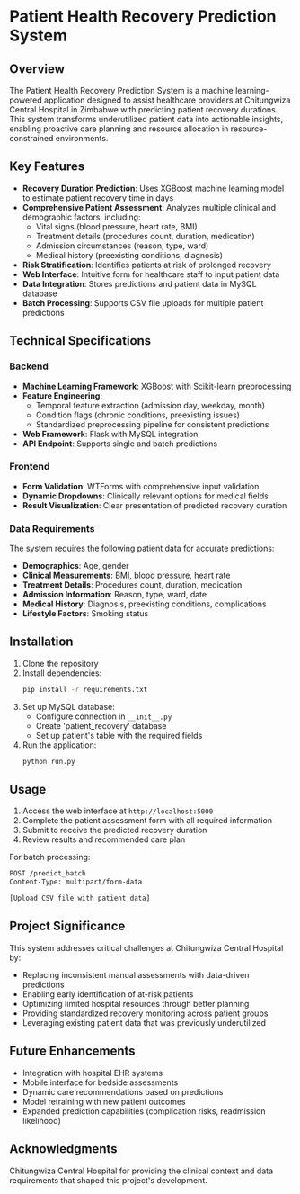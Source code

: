 # Patient Health Recovery Prediction System

## Overview
The Patient Health Recovery Prediction System is a machine learning-powered application designed to assist healthcare providers at Chitungwiza Central Hospital in Zimbabwe with predicting patient recovery durations. This system transforms underutilized patient data into actionable insights, enabling proactive care planning and resource allocation in resource-constrained environments.

## Key Features
- **Recovery Duration Prediction**: Uses XGBoost machine learning model to estimate patient recovery time in days
- **Comprehensive Patient Assessment**: Analyzes multiple clinical and demographic factors, including:
  - Vital signs (blood pressure, heart rate, BMI)
  - Treatment details (procedures count, duration, medication)
  - Admission circumstances (reason, type, ward)
  - Medical history (preexisting conditions, diagnosis)
- **Risk Stratification**: Identifies patients at risk of prolonged recovery
- **Web Interface**: Intuitive form for healthcare staff to input patient data
- **Data Integration**: Stores predictions and patient data in MySQL database
- **Batch Processing**: Supports CSV file uploads for multiple patient predictions

## Technical Specifications
### Backend
- **Machine Learning Framework**: XGBoost with Scikit-learn preprocessing
- **Feature Engineering**:
  - Temporal feature extraction (admission day, weekday, month)
  - Condition flags (chronic conditions, preexisting issues)
  - Standardized preprocessing pipeline for consistent predictions
- **Web Framework**: Flask with MySQL integration
- **API Endpoint**: Supports single and batch predictions

### Frontend
- **Form Validation**: WTForms with comprehensive input validation
- **Dynamic Dropdowns**: Clinically relevant options for medical fields
- **Result Visualization**: Clear presentation of predicted recovery duration

### Data Requirements
The system requires the following patient data for accurate predictions:
- **Demographics**: Age, gender
- **Clinical Measurements**: BMI, blood pressure, heart rate
- **Treatment Details**: Procedures count, duration, medication
- **Admission Information**: Reason, type, ward, date
- **Medical History**: Diagnosis, preexisting conditions, complications
- **Lifestyle Factors**: Smoking status

## Installation
1. Clone the repository
2. Install dependencies:
   ```bash
   pip install -r requirements.txt
   ```
3. Set up MySQL database:
   - Configure connection in `__init__.py`
   - Create 'patient_recovery' database
   - Set up patient's table with the required fields
4. Run the application:
   ```bash
   python run.py
   ```

## Usage
1. Access the web interface at `http://localhost:5000`
2. Complete the patient assessment form with all required information
3. Submit to receive the predicted recovery duration
4. Review results and recommended care plan

For batch processing:
```bash
POST /predict_batch
Content-Type: multipart/form-data

[Upload CSV file with patient data]
```

## Project Significance
This system addresses critical challenges at Chitungwiza Central Hospital by:
- Replacing inconsistent manual assessments with data-driven predictions
- Enabling early identification of at-risk patients
- Optimizing limited hospital resources through better planning
- Providing standardized recovery monitoring across patient groups
- Leveraging existing patient data that was previously underutilized

## Future Enhancements
- Integration with hospital EHR systems
- Mobile interface for bedside assessments
- Dynamic care recommendations based on predictions
- Model retraining with new patient outcomes
- Expanded prediction capabilities (complication risks, readmission likelihood)


## Acknowledgments
Chitungwiza Central Hospital for providing the clinical context and data requirements that shaped this project's development.
